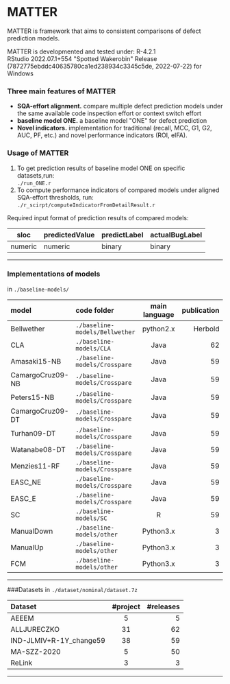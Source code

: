 # MATTER
MATTER is framework that aims to consistent comparisons of defect prediction models.

MATTER is developmented and tested under: 
R-4.2.1   
RStudio 2022.07.1+554 "Spotted Wakerobin" Release (7872775ebddc40635780ca1ed238934c3345c5de, 2022-07-22) for Windows   

### Three main features of MATTER
- **SQA-effort alignment.** compare multiple defect prediction models under the same available code inspection effort or context switch effort 
- **baseline model ONE.** a baseline model "ONE" for defect prediction  
- **Novel indicators.** implementation for traditional (recall, MCC, G1, G2, AUC, PF, etc.) and novel performance indicators (ROI, eIFA).     

### Usage of MATTER
1. To get prediction results of baseline model ONE on specific datasets,run:  
   `./run_ONE.r`  
2. To compute performance indicators of compared models under aligned SQA-effort thresholds, run:   
 `./r_scirpt/computeIndicatorFromDetailResult.r`  

Required input format of prediction results of compared models:

| sloc  | predictedValue | predictLabel | actualBugLabel |
| ------------- | ------------- | ------------- | ------------- |
| numeric  | numeric  | binary  | binary  |



----
                    
### Implementations of models 
in `./baseline-models/`

| model  | code folder  | main language |publication|
| :---------| :------------ |:---------------:| -----:|
| Bellwether | `./baseline-models/Bellwether`      | python2.x | Herbold |
| CLA | `./baseline-models/CLA`       |    Java     |  62 |
| Amasaki15-NB | `./baseline-models/Crosspare`   | Java        |  59   |
|CamargoCruz09-NB | `./baseline-models/Crosspare`   | Java        |  59   |
| Peters15-NB | `./baseline-models/Crosspare`   | Java        |  59   |
| CamargoCruz09-DT | `./baseline-models/Crosspare`   | Java        |  59   |
| Turhan09-DT | `./baseline-models/Crosspare`   | Java       |  59   |
| Watanabe08-DT | `./baseline-models/Crosspare`   | Java       |  59   |
| Menzies11-RF | `./baseline-models/Crosspare`   | Java       |  59   |
| EASC_NE | `./baseline-models/Crosspare`   | Java       |  59   |
| EASC_E | `./baseline-models/Crosspare`   | Java       |  59   |
| SC | `./baseline-models/SC`   | R      |  59   |
| ManualDown | `./baseline-models/other`      | Python3.x | 3 |
| ManualUp | `./baseline-models/other`      | Python3.x | 3 |
| FCM | `./baseline-models/other`      | Python3.x | 3 |

---

###Datasets
in `./dataset/nominal/dataset.7z`

| Dataset  | #project  |#releases |
| :------------ |:---------------:| -----:|
| AEEEM      | 5 | 5 |
| ALLJURECZKO      |    31     |  62 |
| IND-JLMIV+R-1Y_change59 | 38        |  59   |
| MA-SZZ-2020      | 5 | 50 |
| ReLink      | 3 | 3 |

----


